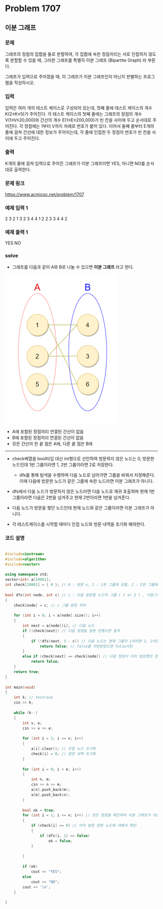 # Problem 1707

## 이분 그래프

### 문제
그래프의 정점의 집합을 둘로 분할하여, 각 집합에 속한 정점끼리는 서로 인접하지 않도록 분할할 수 있을 때, 그러한 그래프를 특별히 이분 그래프 (Bipartite Graph) 라 부른다.

그래프가 입력으로 주어졌을 때, 이 그래프가 이분 그래프인지 아닌지 판별하는 프로그램을 작성하시오.

### 입력
입력은 여러 개의 테스트 케이스로 구성되어 있는데, 첫째 줄에 테스트 케이스의 개수 K(2≤K≤5)가 주어진다. 각 테스트 케이스의 첫째 줄에는 그래프의 정점의 개수 V(1≤V≤20,000)와 간선의 개수 E(1≤E≤200,000)가 빈 칸을 사이에 두고 순서대로 주어진다. 각 정점에는 1부터 V까지 차례로 번호가 붙어 있다. 이어서 둘째 줄부터 E개의 줄에 걸쳐 간선에 대한 정보가 주어지는데, 각 줄에 인접한 두 정점의 번호가 빈 칸을 사이에 두고 주어진다.

### 출력
K개의 줄에 걸쳐 입력으로 주어진 그래프가 이분 그래프이면 YES, 아니면 NO를 순서대로 출력한다.

### 문제 링크
<https://www.acmicpc.net/problem/1707>

### 예제 입력 1
2
3 2
1 3
2 3
4 4
1 2
2 3
3 4
4 2

### 예제 출력 1
YES
NO

### solve
- 그래프를 다음과 같이 A와 B로 나눌 수 있으면 **이분 그래프** 라고 한다.

![bipartite_graph](https://github.com/kyu9341/BOJ-Algorithm-Study/blob/master/pictures/bipartite_graph.png)

- A에 포함된 정점끼리 연결된 간선이 없음
- B에 포함된 정점끼리 연결된 간선이 없음
- 모든 간선의 한 끝 점은 A에, 다른 끝 점은 B에
---

- check배열을 bool타입 대신 int형으로 선언하여 방문하지 않은 노드는 0, 방문한 노드인데 1번 그룹이라면 1, 2번 그룹이라면 2로 저장한다.
	- dfs를 통해 탐색을 수행하며 다음 노드로 넘어가면 그룹을 바꿔서 지정해준다. 이때 다음에 방문한 노드가 같은 그룹에 속한 노드라면 이분 그래프가 아니다.
- dfs에서 다음 노드가 방문하지 않은 노드라면 다음 노드로 재귀 호출하며 현재 1번 그룹이라면 다음은 2번을 넘겨주고 현재 2번이라면 1번을 넘겨준다.
- 다음 노드가 방문을 했던 노드인데 현재 노드와 같은 그룹이라면 이분 그래프가 아니다.

- 각 테스트케이스를 시작할 때마다 인접 노드와 방문 내역을 초기화 해야한다.

### 코드 설명
```C++

#include<iostream>
#include<algorithm>
#include<vector>

using namespace std;
vector<int> a[20001];
int check[20001] = { 0 }; // 0 : 방문 x, 1 : 1번 그룹에 포함, 2 : 2번 그룹에 포함

bool dfs(int node, int c) // c : 다음 방문할 노드의 그룹 ( 1 or 2 ) , 이분그래프이면 true, 아니면 false
{
	check[node] = c; // c 그룹 방문 처리

	for (int i = 0; i < a[node].size(); i++)
	{
		int next = a[node][i]; // 다음 노드
		if (!check[next]) // 다음 정점을 방문 안했으면 동작
		{
			if (!dfs(next, 3 - c)) // 다음 노드는 현재 그룹이 1이라면 2, 2라면 1
				return false; // false를 리턴받았으면 false리턴
		}
		else if (check[next] == check[node]) // 다음 정점이 이미 방문했던 정점인데 현재 정점과 같은 그룹이면 이분그래프가 아님
			return false;
	}
	return true;
}

int main(void)
{
	int k; // testcase
	cin >> k;

	while (k--)
	{
		int v, e;
		cin >> v >> e;

		for (int i = 1; i <= v; i++)
		{
			a[i].clear(); // 인접 노드 초기화
			check[i] = 0; // 방문 내역 초기화
		}

		for (int i = 0; i < e; i++)
		{
			int n, m;
			cin >> n >> m;
			a[n].push_back(m);
			a[m].push_back(n);
		}

		bool ok = true;
		for (int i = 1; i <= v; i++) // 모든 정점을 확인하여 이분 그래프가 아닌 경우가 있는지 확인
		{
			if (check[i] == 0) // 아직 방문 안한 노드에 대해서 확인
			{
				if (dfs(i, 1) == false)
					ok = false;
			}

		}

		if (ok)
			cout << "YES";
		else
			cout << "NO";
		cout << '\n';
	}

}
```
